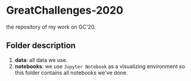 # GreatChallenges-2020
the repository of my work on GC'20.
## Folder description
1. **data**: all data we use.
2. **notebooks**: we use `Jupyter Notebook` as a visualizing environment so this folder contains all notebooks we've done.
